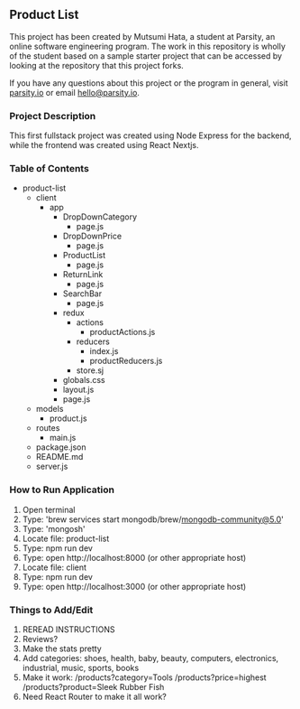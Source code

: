 ## Product List

This project has been created by Mutsumi Hata, a student at Parsity, an online software engineering program. The work in this repository is wholly of the student based on a sample starter project that can be accessed by looking at the repository that this project forks.

If you have any questions about this project or the program in general, visit [parsity.io](https://parsity.io/) or email hello@parsity.io.

### Project Description

This first fullstack project was created using Node Express for the backend, while the frontend was created using React Nextjs.

### Table of Contents

- product-list
  - client
    - app
      - DropDownCategory
        - page.js
      - DropDownPrice
        - page.js
      - ProductList
        - page.js
      - ReturnLink
        - page.js
      - SearchBar
        - page.js
      - redux
        - actions
          - productActions.js
        - reducers
          - index.js
          - productReducers.js
        - store.sj
      - globals.css
      - layout.js
      - page.js
  - models
    - product.js
  - routes
    - main.js
  - package.json
  - README.md
  - server.js

### How to Run Application

1. Open terminal
2. Type: 'brew services start mongodb/brew/mongodb-community@5.0'
3. Type: 'mongosh'
4. Locate file: product-list
5. Type: npm run dev
6. Type: open http://localhost:8000 (or other appropriate host)
7. Locate file: client
8. Type: npm run dev
9. Type: open http://localhost:3000 (or other appropriate host)

### Things to Add/Edit

1. REREAD INSTRUCTIONS
2. Reviews?
3. Make the stats pretty
4. Add categories: shoes, health, baby, beauty, computers, electronics, industrial, music, sports, books
5. Make it work:
   /products?category=Tools
   /products?price=highest
   /products?product=Sleek Rubber Fish
6. Need React Router to make it all work?
